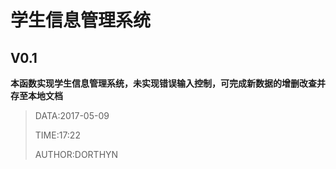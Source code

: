 # 学生信息管理系统

## V0.1

**本函数实现学生信息管理系统，未实现错误输入控制，可完成新数据的增删改查并存至本地文档**

> DATA:2017-05-09
>
> TIME:17:22
>
> AUTHOR:DORTHYN

